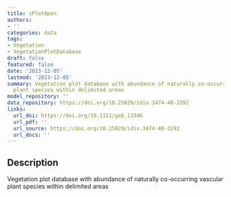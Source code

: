 ```yaml
---
title: sPlotOpen
authors:
- ''
categories: data
tags:
- Vegetation
- VegetationPlotDatabase
draft: false
featured: false
date: '2023-12-05'
lastmod: '2023-12-05'
summary: Vegetation plot database with abundance of naturally co-occurring vascular
  plant species within delimited areas
model_repository: ''
data_repository: https://doi.org/10.25829/idiv.3474-40-3292
links:
  url_doi: https://doi.org/10.1111/geb.13346
  url_pdf: ''
  url_source: https://doi.org/10.25829/idiv.3474-40-3292
  url_docs: ''
---
```


## Description

Vegetation plot database with abundance of naturally co-occurring vascular plant species within delimited areas

